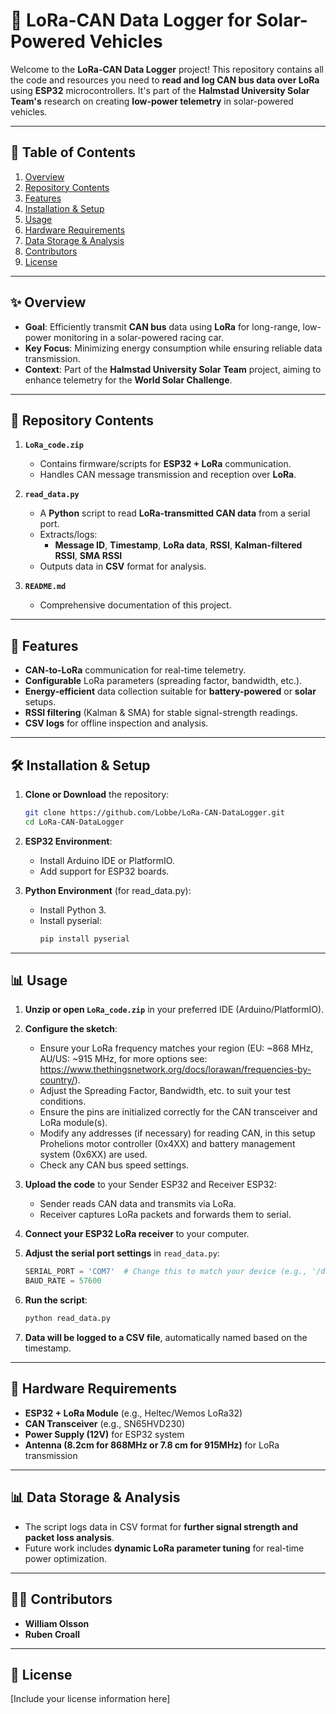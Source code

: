 # 📡 LoRa-CAN Data Logger for Solar-Powered Vehicles

Welcome to the **LoRa-CAN Data Logger** project! This repository contains all the code and resources you need to **read and log CAN bus data over LoRa** using **ESP32** microcontrollers. It's part of the **Halmstad University Solar Team's** research on creating **low-power telemetry** in solar-powered vehicles.

---

## 📜 Table of Contents
1. [Overview](#-overview)
2. [Repository Contents](#-repository-contents)
3. [Features](#-features)
4. [Installation & Setup](#-installation--setup)
5. [Usage](#-usage)
6. [Hardware Requirements](#-hardware-requirements)
7. [Data Storage & Analysis](#-data-storage--analysis)
8. [Contributors](#-contributors)
9. [License](#-license)

---

## ✨ Overview
- **Goal**: Efficiently transmit **CAN bus** data using **LoRa** for long-range, low-power monitoring in a solar-powered racing car.
- **Key Focus**: Minimizing energy consumption while ensuring reliable data transmission.
- **Context**: Part of the **Halmstad University Solar Team** project, aiming to enhance telemetry for the **World Solar Challenge**.

---

## 📂 Repository Contents
1. **`LoRa_code.zip`**  
   - Contains firmware/scripts for **ESP32 + LoRa** communication.
   - Handles CAN message transmission and reception over **LoRa**.
   
2. **`read_data.py`**  
   - A **Python** script to read **LoRa-transmitted CAN data** from a serial port.
   - Extracts/logs:
     - **Message ID**, **Timestamp**, **LoRa data**, **RSSI**, **Kalman-filtered RSSI**, **SMA RSSI**
   - Outputs data in **CSV** format for analysis.

3. **`README.md`**  
   - Comprehensive documentation of this project.

---

## 🚀 Features
- **CAN-to-LoRa** communication for real-time telemetry.
- **Configurable** LoRa parameters (spreading factor, bandwidth, etc.).
- **Energy-efficient** data collection suitable for **battery-powered** or **solar** setups.
- **RSSI filtering** (Kalman & SMA) for stable signal-strength readings.
- **CSV logs** for offline inspection and analysis.

---

## 🛠 Installation & Setup
1. **Clone or Download** the repository:
   ```sh
   git clone https://github.com/Lobbe/LoRa-CAN-DataLogger.git
   cd LoRa-CAN-DataLogger
   ```

2. **ESP32 Environment**:
   - Install Arduino IDE or PlatformIO.
   - Add support for ESP32 boards.

3. **Python Environment** (for read_data.py):
   - Install Python 3.
   - Install pyserial:
     ```sh
     pip install pyserial
     ```

---

## 📊 Usage
1. **Unzip or open `LoRa_code.zip`** in your preferred IDE (Arduino/PlatformIO).
   
2. **Configure the sketch**:
   - Ensure your LoRa frequency matches your region (EU: ~868 MHz, AU/US: ~915 MHz, for more options see: https://www.thethingsnetwork.org/docs/lorawan/frequencies-by-country/).
   - Adjust the Spreading Factor, Bandwidth, etc. to suit your test conditions.
   - Ensure the pins are initialized correctly for the CAN transceiver and LoRa module(s).
   - Modify any addresses (if necessary) for reading CAN, in this setup Prohelions motor controller (0x4XX) and battery management system (0x6XX) are used.
   - Check any CAN bus speed settings.
   
3. **Upload the code** to your Sender ESP32 and Receiver ESP32:
   - Sender reads CAN data and transmits via LoRa.
   - Receiver captures LoRa packets and forwards them to serial.

4. **Connect your ESP32 LoRa receiver** to your computer.

5. **Adjust the serial port settings** in `read_data.py`:
   ```python
   SERIAL_PORT = 'COM7'  # Change this to match your device (e.g., '/dev/ttyUSB0' on Linux)
   BAUD_RATE = 57600
   ```

6. **Run the script**:
   ```sh
   python read_data.py
   ```

7. **Data will be logged to a CSV file**, automatically named based on the timestamp.

---

## 🔧 Hardware Requirements
- **ESP32 + LoRa Module** (e.g., Heltec/Wemos LoRa32)
- **CAN Transceiver** (e.g., SN65HVD230)
- **Power Supply (12V)** for ESP32 system
- **Antenna (8.2cm for 868MHz or 7.8 cm for 915MHz)** for LoRa transmission

---

## 📊 Data Storage & Analysis
- The script logs data in CSV format for **further signal strength and packet loss analysis**.
- Future work includes **dynamic LoRa parameter tuning** for real-time power optimization.

---

## 👨‍💻 Contributors
- **William Olsson**
- **Ruben Croall**

---

## 📄 License
[Include your license information here]
